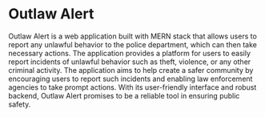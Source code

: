 # Outlaw Alert
   Outlaw Alert is a web application built with MERN stack that allows users to report any unlawful behavior to the police department, 
   which can then take necessary actions. The application provides a platform for users to easily report incidents of unlawful behavior such as theft, 
   violence, or any other criminal activity. The application aims to help create a safer community by encouraging users to report such incidents 
   and enabling law enforcement agencies to take prompt actions. With its user-friendly interface and robust backend, Outlaw Alert promises to be a reliable tool in 
   ensuring public safety.
